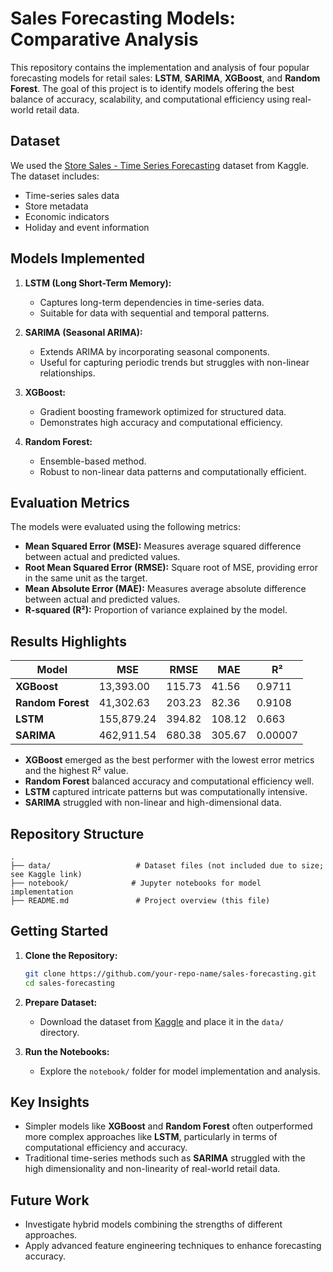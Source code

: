 # Sales Forecasting Models: Comparative Analysis

This repository contains the implementation and analysis of four popular forecasting models for retail sales: **LSTM**, **SARIMA**, **XGBoost**, and **Random Forest**. The goal of this project is to identify models offering the best balance of accuracy, scalability, and computational efficiency using real-world retail data.

## Dataset

We used the [Store Sales - Time Series Forecasting](https://www.kaggle.com/competitions/store-sales-time-series-forecasting) dataset from Kaggle. The dataset includes:
- Time-series sales data
- Store metadata
- Economic indicators
- Holiday and event information

## Models Implemented

1. **LSTM (Long Short-Term Memory):**
   - Captures long-term dependencies in time-series data.
   - Suitable for data with sequential and temporal patterns.

2. **SARIMA (Seasonal ARIMA):**
   - Extends ARIMA by incorporating seasonal components.
   - Useful for capturing periodic trends but struggles with non-linear relationships.

3. **XGBoost:**
   - Gradient boosting framework optimized for structured data.
   - Demonstrates high accuracy and computational efficiency.

4. **Random Forest:**
   - Ensemble-based method.
   - Robust to non-linear data patterns and computationally efficient.

## Evaluation Metrics

The models were evaluated using the following metrics:
- **Mean Squared Error (MSE):** Measures average squared difference between actual and predicted values.
- **Root Mean Squared Error (RMSE):** Square root of MSE, providing error in the same unit as the target.
- **Mean Absolute Error (MAE):** Measures average absolute difference between actual and predicted values.
- **R-squared (R²):** Proportion of variance explained by the model.

## Results Highlights

| Model          | MSE       | RMSE     | MAE     | R²      |
|----------------|-----------|----------|---------|---------|
| **XGBoost**    | 13,393.00 | 115.73   | 41.56   | 0.9711  |
| **Random Forest** | 41,302.63 | 203.23   | 82.36   | 0.9108  |
| **LSTM**       | 155,879.24| 394.82   | 108.12  | 0.663   |
| **SARIMA**     | 462,911.54| 680.38   | 305.67  | 0.00007 |

- **XGBoost** emerged as the best performer with the lowest error metrics and the highest R² value.
- **Random Forest** balanced accuracy and computational efficiency well.
- **LSTM** captured intricate patterns but was computationally intensive.
- **SARIMA** struggled with non-linear and high-dimensional data.

## Repository Structure

```
.
├── data/                   # Dataset files (not included due to size; see Kaggle link)
├── notebook/              # Jupyter notebooks for model implementation
├── README.md               # Project overview (this file)
```

## Getting Started

1. **Clone the Repository:**
   ```bash
   git clone https://github.com/your-repo-name/sales-forecasting.git
   cd sales-forecasting
   ```

2. **Prepare Dataset:**
   - Download the dataset from [Kaggle](https://www.kaggle.com/competitions/store-sales-time-series-forecasting) and place it in the `data/` directory.

3. **Run the Notebooks:**
   - Explore the `notebook/` folder for model implementation and analysis.

## Key Insights

- Simpler models like **XGBoost** and **Random Forest** often outperformed more complex approaches like **LSTM**, particularly in terms of computational efficiency and accuracy.
- Traditional time-series methods such as **SARIMA** struggled with the high dimensionality and non-linearity of real-world retail data.

## Future Work

- Investigate hybrid models combining the strengths of different approaches.
- Apply advanced feature engineering techniques to enhance forecasting accuracy.

